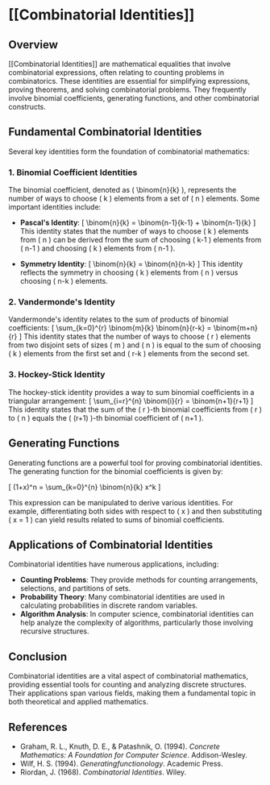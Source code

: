 
# [[Combinatorial Identities]]

## Overview
[[Combinatorial Identities]] are mathematical equalities that involve combinatorial expressions, often relating to counting problems in combinatorics. These identities are essential for simplifying expressions, proving theorems, and solving combinatorial problems. They frequently involve binomial coefficients, generating functions, and other combinatorial constructs.

## Fundamental Combinatorial Identities
Several key identities form the foundation of combinatorial mathematics:

### 1. Binomial Coefficient Identities
The binomial coefficient, denoted as \( \binom{n}{k} \), represents the number of ways to choose \( k \) elements from a set of \( n \) elements. Some important identities include:

- **Pascal's Identity**:
\[
\binom{n}{k} = \binom{n-1}{k-1} + \binom{n-1}{k}
\]
This identity states that the number of ways to choose \( k \) elements from \( n \) can be derived from the sum of choosing \( k-1 \) elements from \( n-1 \) and choosing \( k \) elements from \( n-1 \).

- **Symmetry Identity**:
\[
\binom{n}{k} = \binom{n}{n-k}
\]
This identity reflects the symmetry in choosing \( k \) elements from \( n \) versus choosing \( n-k \) elements.

### 2. Vandermonde's Identity
Vandermonde's identity relates to the sum of products of binomial coefficients:
\[
\sum_{k=0}^{r} \binom{m}{k} \binom{n}{r-k} = \binom{m+n}{r}
\]
This identity states that the number of ways to choose \( r \) elements from two disjoint sets of sizes \( m \) and \( n \) is equal to the sum of choosing \( k \) elements from the first set and \( r-k \) elements from the second set.

### 3. Hockey-Stick Identity
The hockey-stick identity provides a way to sum binomial coefficients in a triangular arrangement:
\[
\sum_{i=r}^{n} \binom{i}{r} = \binom{n+1}{r+1}
\]
This identity states that the sum of the \( r \)-th binomial coefficients from \( r \) to \( n \) equals the \( (r+1) \)-th binomial coefficient of \( n+1 \).

## Generating Functions
Generating functions are a powerful tool for proving combinatorial identities. The generating function for the binomial coefficients is given by:

\[
(1+x)^n = \sum_{k=0}^{n} \binom{n}{k} x^k
\]

This expression can be manipulated to derive various identities. For example, differentiating both sides with respect to \( x \) and then substituting \( x = 1 \) can yield results related to sums of binomial coefficients.

## Applications of Combinatorial Identities
Combinatorial identities have numerous applications, including:

- **Counting Problems**: They provide methods for counting arrangements, selections, and partitions of sets.
- **Probability Theory**: Many combinatorial identities are used in calculating probabilities in discrete random variables.
- **Algorithm Analysis**: In computer science, combinatorial identities can help analyze the complexity of algorithms, particularly those involving recursive structures.

## Conclusion
Combinatorial identities are a vital aspect of combinatorial mathematics, providing essential tools for counting and analyzing discrete structures. Their applications span various fields, making them a fundamental topic in both theoretical and applied mathematics.

## References
- Graham, R. L., Knuth, D. E., & Patashnik, O. (1994). *Concrete Mathematics: A Foundation for Computer Science*. Addison-Wesley.
- Wilf, H. S. (1994). *Generatingfunctionology*. Academic Press.
- Riordan, J. (1968). *Combinatorial Identities*. Wiley.


